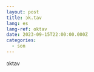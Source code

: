 ```yaml
---
layout: post
title: ɔk.tav
lang: es
lang-ref: oktav
date: 2023-09-15T22:00:00.000Z
categories:
  - son
---
```


ɔktav
